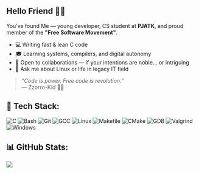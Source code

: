 ## Hello Friend 🕵️‍♂️

You’ve found Me — young developer, CS student at **PJATK**, and proud member of the **"Free Software Movement"**.

- 💻 Writing fast & lean C code
- 🎓 Learning systems, compilers, and digital autonomy<br/>
- 🤝 Open to collaborations — if your intentions are noble... or intriguing<br/>
- 🧠 Ask me about Linux or life in legacy IT field<br/>

> _“Code is power. Free code is revolution.”_  
> — Zzorro-Kid 🕵️‍♂️
> 
## 🧰 Tech Stack:
![C](https://img.shields.io/badge/C-blue?logo=c&logoColor=white) ![Bash](https://img.shields.io/badge/Bash%20Script-121011?logo=gnu-bash&logoColor=white) ![Git](https://img.shields.io/badge/Git-F05032?logo=git&logoColor=white) ![GCC](https://img.shields.io/badge/GCC-00599C?logo=gnu&logoColor=white) ![Linux](https://img.shields.io/badge/Linux-FCC624?logo=linux&logoColor=black) ![Makefile](https://img.shields.io/badge/Makefile-000000?logo=gnu&logoColor=white) ![CMake](https://img.shields.io/badge/CMake-064F8C?logo=cmake&logoColor=white) ![GDB](https://img.shields.io/badge/GDB-000000?logo=gnu&logoColor=white) ![Valgrind](https://img.shields.io/badge/Valgrind-652F6C?logo=valgrind&logoColor=white) ![Windows](https://img.shields.io/badge/Windows-0078D6?logo=windows&logoColor=white)

## 📊 GitHub Stats:
![](https://github-readme-stats.vercel.app/api/top-langs/?username=Zzorro-Kid&theme=dark&hide_border=false&include_all_commits=true&count_private=true&layout=compact)




